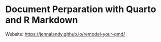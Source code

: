 # Document Perparation with Quarto and R Markdown

Website: https://jennalandy.github.io/remodel-your-qmd/
